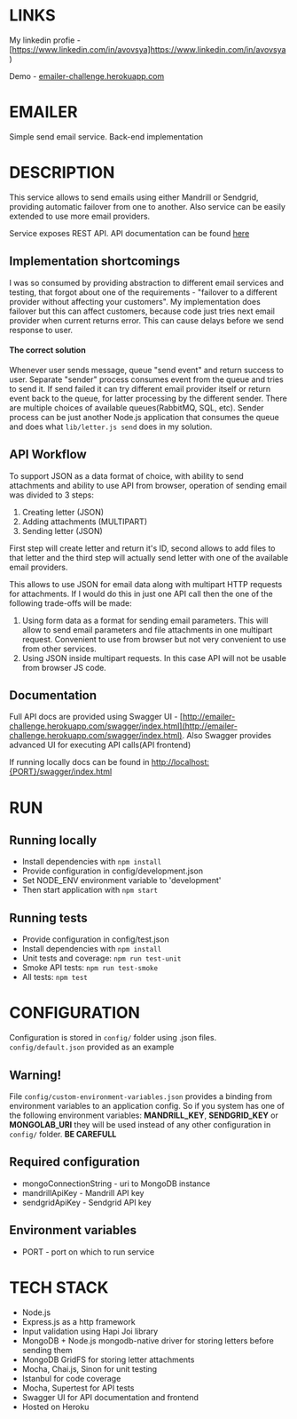 # LINKS

My linkedin profie - [https://www.linkedin.com/in/avovsya]https://www.linkedin.com/in/avovsya)

Demo - [emailer-challenge.herokuapp.com](http://emailer-challenge.herokuapp.com/swagger/index.html)

# EMAILER
Simple send email service. Back-end implementation

# DESCRIPTION
This service allows to send emails using either Mandrill or Sendgrid, providing automatic failover from one to another. Also service can be easily extended to use more email providers.

Service exposes REST API. API documentation can be found  [here](http://emailer-challenge.herokuapp.com/swagger/index.html)

## Implementation shortcomings
I was so consumed by providing abstraction to different email services and testing, that forgot about one of the requirements - "failover to a different provider without affecting your customers". My implementation does failover but this can affect customers, because code just tries next email provider when current returns error. This can cause delays before we send response to user.

#### The correct solution 
Whenever user sends message, queue "send event" and return success to user.
Separate "sender" process consumes event from the queue and tries to send it. If send failed it can try different email provider itself or return event back to the queue, for latter processing by the different sender.
There are multiple choices of available queues(RabbitMQ, SQL, etc). Sender process can be just another Node.js application that consumes the queue and does what `lib/letter.js send` does in my solution.

## API Workflow
To support JSON as a data format of choice, with ability to send attachments and ability to use API from browser, operation of sending email was divided to 3 steps:

1. Creating letter (JSON)
2. Adding attachments (MULTIPART)
3. Sending letter (JSON)

First step will create letter and return it's ID, second allows to add files to that letter and the third step will actually send letter with one of the available email providers.

This allows to use JSON for email data along with multipart HTTP requests for attachments.
If I would do this in just one API call then the one of the following trade-offs will be made: 
1. Using form data as a format for sending email parameters. This will allow to send email parameters and file attachments in one multipart request. Convenient to use from browser but not very convenient to use from other services.
2. Using JSON inside multipart requests. In this case API will not be usable from browser JS code.

## Documentation
Full API docs are provided using Swagger UI -  [http://emailer-challenge.herokuapp.com/swagger/index.html](http://emailer-challenge.herokuapp.com/swagger/index.html).
Also Swagger provides advanced UI for executing API calls(API frontend)

If running locally docs can be found in [http://localhost:{PORT}/swagger/index.html](http://localhost:3000/swagger/index.html) 
# RUN
## Running locally
* Install dependencies with `npm install`
* Provide configuration in config/development.json
* Set NODE_ENV environment variable to 'development'
* Then start application with `npm start`

## Running tests
* Provide configuration in config/test.json
* Install dependencies with `npm install`
* Unit tests and coverage: `npm run test-unit`
* Smoke API tests: `npm run test-smoke`
* All tests: `npm test`

# CONFIGURATION
Configuration is stored in `config/` folder using .json files. `config/default.json` provided as an example

## Warning!
File `config/custom-environment-variables.json` provides a binding from environment variables to an application config.
So if you system has one of the following environment variables: **MANDRILL_KEY**, **SENDGRID_KEY** or **MONGOLAB_URI** they will be used instead of any other configuration in `config/` folder. **BE CAREFULL**

## Required configuration
* mongoConnectionString - uri to MongoDB instance
* mandrillApiKey - Mandrill API key
* sendgridApiKey - Sendgrid API key

## Environment variables
* PORT - port on which to run service

# TECH STACK
* Node.js
* Express.js as a http framework
* Input validation using Hapi Joi library
* MongoDB + Node.js mongodb-native driver for storing letters before sending them
* MongoDB GridFS for storing letter attachments
* Mocha, Chai.js, Sinon for unit testing
* Istanbul for code coverage
* Mocha, Supertest for API tests
* Swagger UI for API documentation and frontend
* Hosted on Heroku
